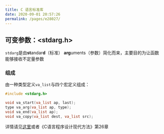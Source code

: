 ```yaml
---
title: C 语言标准库
date: 2020-09-01 20:57:26
permalink: /pages/e28027/
---
```

## 可变参数：<stdarg.h>

`stdarg`是由**st**andar**d**（标准） **arg**uments（参数）简化而来，主要目的为让函数能够接收不定量参数

### 组成

由一种类型定义`va_list`与四个宏定义组成：

```c
#include <stdarg.h>

void va_start(va_list ap, last);
type va_arg(va_list ap, type);
void va_end(va_list ap);
void va_copy(va_list dest, va_list src);
```

详情请见[这里](https://man7.org/linux/man-pages/man3/stdarg.3.html#top_of_page)或者《C语言程序设计现代方法》第26章